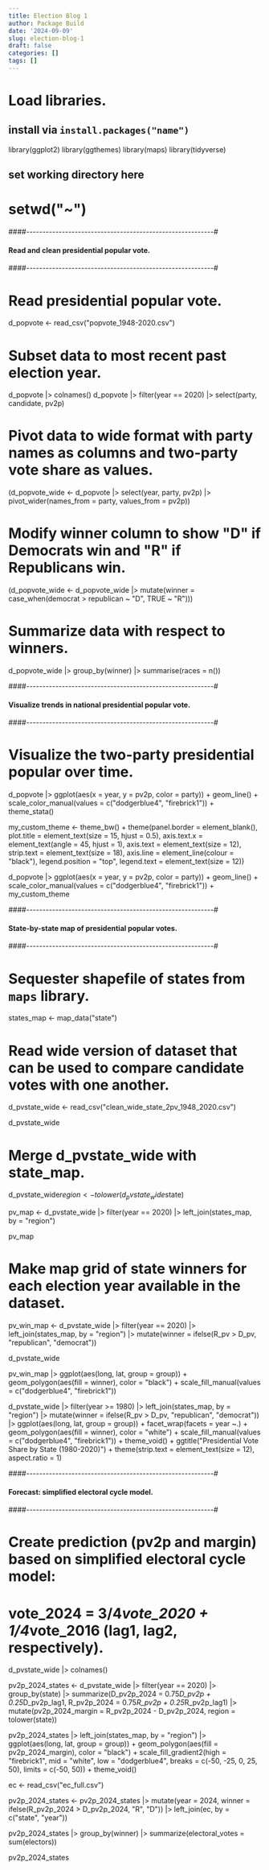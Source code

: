```yaml
---
title: Election Blog 1
author: Package Build
date: '2024-09-09'
slug: election-blog-1
draft: false
categories: []
tags: []
---
```


# Load libraries.
## install via `install.packages("name")`
library(ggplot2)
library(ggthemes)
library(maps)
library(tidyverse)

## set working directory here
# setwd("~")

####----------------------------------------------------------#
#### Read and clean presidential popular vote.
####----------------------------------------------------------#

# Read presidential popular vote. 
d_popvote <- read_csv("popvote_1948-2020.csv")


# Subset data to most recent past election year. 
d_popvote |> colnames()
d_popvote |> 
  filter(year == 2020) |> 
  select(party, candidate, pv2p)

# Pivot data to wide format with party names as columns and two-party vote share as values.
(d_popvote_wide <- d_popvote |>
    select(year, party, pv2p) |>
    pivot_wider(names_from = party, values_from = pv2p))

# Modify winner column to show "D" if Democrats win and "R" if Republicans win. 
(d_popvote_wide <- d_popvote_wide |> 
    mutate(winner = case_when(democrat > republican ~ "D",
                              TRUE ~ "R")))

# Summarize data with respect to winners. 
d_popvote_wide |> 
  group_by(winner) |>
  summarise(races = n())


####----------------------------------------------------------#
#### Visualize trends in national presidential popular vote. 
####----------------------------------------------------------#

# Visualize the two-party presidential popular over time. 
d_popvote |> 
  ggplot(aes(x = year, y = pv2p, color = party)) + 
  geom_line() + 
  scale_color_manual(values = c("dodgerblue4", "firebrick1")) + 
  theme_stata()

my_custom_theme <- theme_bw() + 
  theme(panel.border = element_blank(),
        plot.title = element_text(size = 15, hjust = 0.5), 
        axis.text.x = element_text(angle = 45, hjust = 1),
        axis.text = element_text(size = 12),
        strip.text = element_text(size = 18),
        axis.line = element_line(colour = "black"),
        legend.position = "top",
        legend.text = element_text(size = 12))

d_popvote |> 
  ggplot(aes(x = year, y = pv2p, color = party)) + 
  geom_line() + 
  scale_color_manual(values = c("dodgerblue4", "firebrick1")) + 
  my_custom_theme

####----------------------------------------------------------#
#### State-by-state map of presidential popular votes.
####----------------------------------------------------------#

# Sequester shapefile of states from `maps` library.
states_map <- map_data("state")

# Read wide version of dataset that can be used to compare candidate votes with one another. 
d_pvstate_wide <- read_csv("clean_wide_state_2pv_1948_2020.csv")

d_pvstate_wide

# Merge d_pvstate_wide with state_map.
d_pvstate_wide$region <- tolower(d_pvstate_wide$state)

pv_map <- d_pvstate_wide |>
  filter(year == 2020) |>
  left_join(states_map, by = "region")

pv_map
# Make map grid of state winners for each election year available in the dataset. 

pv_win_map <- d_pvstate_wide |> 
  filter(year == 2020) |> 
  left_join(states_map, by = "region") |> 
  mutate(winner = ifelse(R_pv > D_pv, "republican", "democrat"))

d_pvstate_wide

pv_win_map |> 
  ggplot(aes(long, lat, group = group)) + 
  geom_polygon(aes(fill = winner), color = "black") + 
  scale_fill_manual(values = c("dodgerblue4", "firebrick1"))

d_pvstate_wide |> 
  filter(year >= 1980) |> 
  left_join(states_map, by = "region") |> 
  mutate(winner = ifelse(R_pv > D_pv, "republican", "democrat")) |> 
  ggplot(aes(long, lat, group = group)) + 
  facet_wrap(facets = year ~.) + 
  geom_polygon(aes(fill = winner), color = "white") + 
  scale_fill_manual(values = c("dodgerblue4", "firebrick1")) + 
  theme_void() + 
  ggtitle("Presidential Vote Share by State (1980-2020)") + 
  theme(strip.text = element_text(size = 12), 
        aspect.ratio = 1)

####----------------------------------------------------------#
#### Forecast: simplified electoral cycle model. 
####----------------------------------------------------------#

# Create prediction (pv2p and margin) based on simplified electoral cycle model: 
# vote_2024 = 3/4*vote_2020 + 1/4*vote_2016 (lag1, lag2, respectively). 
d_pvstate_wide |> colnames()

pv2p_2024_states <- d_pvstate_wide |> 
  filter(year == 2020) |> 
  group_by(state) |> 
  summarize(D_pv2p_2024 = 0.75*D_pv2p + 0.25*D_pv2p_lag1, 
            R_pv2p_2024 = 0.75*R_pv2p + 0.25*R_pv2p_lag1) |> 
  mutate(pv2p_2024_margin = R_pv2p_2024 - D_pv2p_2024, 
         region = tolower(state))

pv2p_2024_states |> 
  left_join(states_map, by = "region") |> 
  ggplot(aes(long, lat, group = group)) + 
  geom_polygon(aes(fill = pv2p_2024_margin), color = "black") + 
  scale_fill_gradient2(high = "firebrick1", 
                       mid = "white", 
                       low = "dodgerblue4", 
                       breaks = c(-50, -25, 0, 25, 50), 
                       limits = c(-50, 50)) + 
  theme_void()

ec <- read_csv("ec_full.csv")

pv2p_2024_states <- pv2p_2024_states |> 
  mutate(year = 2024, 
         winner = ifelse(R_pv2p_2024 > D_pv2p_2024, "R", "D")) |> 
  left_join(ec, by = c("state", "year"))

pv2p_2024_states |> 
  group_by(winner) |> 
  summarize(electoral_votes = sum(electors))

pv2p_2024_states



